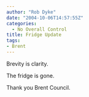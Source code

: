 ```yaml
---
author: "Rob Dyke"
date: "2004-10-06T14:57:55Z"
categories:
  - No Overall Control
title: Fridge Update
tags:
- Brent
---
```

Brevity is clarity.

The fridge is gone.

Thank you Brent Council.
